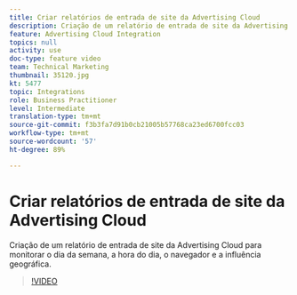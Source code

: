 ```yaml
---
title: Criar relatórios de entrada de site da Advertising Cloud
description: Criação de um relatório de entrada de site da Advertising Cloud para monitorar o dia da semana, a hora do dia, o navegador e a influência geográfica.
feature: Advertising Cloud Integration
topics: null
activity: use
doc-type: feature video
team: Technical Marketing
thumbnail: 35120.jpg
kt: 5477
topic: Integrations
role: Business Practitioner
level: Intermediate
translation-type: tm+mt
source-git-commit: f3b3fa7d91b0cb21005b57768ca23ed6700fcc03
workflow-type: tm+mt
source-wordcount: '57'
ht-degree: 89%

---
```



# Criar relatórios de entrada de site da Advertising Cloud

Criação de um relatório de entrada de site da Advertising Cloud para monitorar o dia da semana, a hora do dia, o navegador e a influência geográfica.

>[!VIDEO](https://video.tv.adobe.com/v/35120/?quality=12&learn=on)
